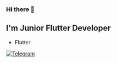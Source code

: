 ### Hi there 👋
## I'm Junior Flutter Developer
* Flutter

[![Telegram](https://upload.wikimedia.org/wikipedia/commons/thumb/8/83/Telegram_2019_Logo.svg/800px-Telegram_2019_Logo.svg.png)](https://t.me/systeamnikc)

<!--
**nursik08/nursik08** is a ✨ _special_ ✨ repository because its `README.md` (this file) appears on your GitHub profile.

Here are some ideas to get you started:

- 🔭 I’m currently working on ...
- 🌱 I’m currently learning ...
- 👯 I’m looking to collaborate on ...
- 🤔 I’m looking for help with ...
- 💬 Ask me about ...
- 📫 How to reach me: ...
- 😄 Pronouns: ...
- ⚡ Fun fact: ...
-->
